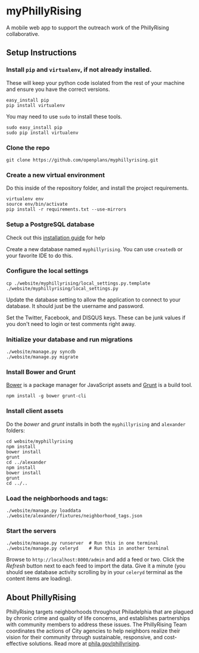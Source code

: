 myPhillyRising
==============

A mobile web app to support the outreach work of the PhillyRising collaborative.


Setup Instructions
------------------

### Install `pip` and `virtualenv`, if not already installed.

These will keep your python code isolated from the rest of your machine and ensure you have
the correct versions.

    easy_install pip
    pip install virtualenv

You may need to use `sudo` to install these tools.

    sudo easy_install pip
    sudo pip install virtualenv

### Clone the repo

    git clone https://github.com/openplans/myphillyrising.git

### Create a new virtual environment

Do this inside of the repository folder, and install the project requirements.

    virtualenv env
    source env/bin/activate
    pip install -r requirements.txt --use-mirrors

### Setup a PostgreSQL database

Check out this [installation guide](https://wiki.postgresql.org/wiki/Detailed_installation_guides) for help

Create a new database named `myphillyrising`. You can use `createdb` or your 
favorite IDE to do this.

### Configure the local settings

    cp ./website/myphillyrising/local_settings.py.template ./website/myphillyrising/local_settings.py

Update the database setting to allow the application to connect to your database. 
It should just be the username and password.

Set the Twitter, Facebook, and DISQUS keys. These can be junk values if you don't 
need to login or test comments right away.
    
### Initialize your database and run migrations

    ./website/manage.py syncdb
    ./website/manage.py migrate


### Install Bower and Grunt

[Bower](http://bower.io/) is a package manager for JavaScript assets and [Grunt](http://gruntjs.com/) is a build tool.

    npm install -g bower grunt-cli

### Install client assets

Do the *bower* and *grunt* installs in both the `myphillyrising` and `alexander` folders:

    cd website/myphillyrising
    npm install
    bower install
    grunt
    cd ../alexander
    npm install
    bower install
    grunt
    cd ../..

### Load the neighborhoods and tags:

    ./website/manage.py loaddata ./website/alexander/fixtures/neighborhood_tags.json

### Start the servers

    ./website/manage.py runserver  # Run this in one terminal
    ./website/manage.py celeryd    # Run this in another terminal

Browse to `http://localhost:8000/admin` and add a feed or two. Click the *Refresh* button next to each feed to import the data. Give it a minute (you should see database activity scrolling by in your `celeryd` terminal as the content items are loading).


About PhillyRising
------------------
PhillyRising targets neighborhoods throughout Philadelphia that are plagued by chronic crime and quality of life concerns, and establishes partnerships with community members to address these issues. The PhillyRising Team coordinates the actions of City agencies to help neighbors realize their vision for their community through sustainable, responsive, and cost-effective solutions. Read more at [phila.gov/phillyrising](http://www.phila.gov/phillyrising/).
